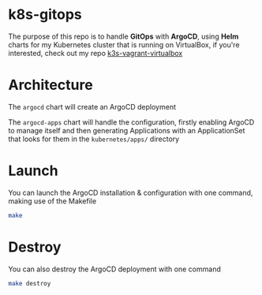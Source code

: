 # k8s-gitops
The purpose of this repo is to handle **GitOps** with **ArgoCD**, using **Helm** charts for my Kubernetes cluster that is running on VirtualBox, if you're interested, check out my repo [k3s-vagrant-virtualbox](https://github.com/pmonllor/k3s-vagrant-virtualbox)

# Architecture

The `argocd` chart will create an ArgoCD deployment

The `argocd-apps` chart will handle the configuration, firstly enabling ArgoCD to manage itself and then generating Applications with an ApplicationSet that looks for them in the `kubernetes/apps/` directory

# Launch

You can launch the ArgoCD installation & configuration with one command, making use of the Makefile

```bash
make
```

# Destroy

You can also destroy the ArgoCD deployment with one command

```bash
make destroy
```